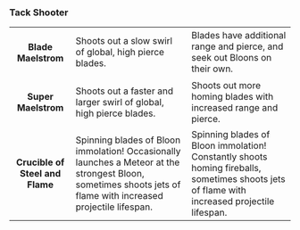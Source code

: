 ### Tack Shooter


<table>
   <tr>
    <td align='center'>
       <h4>Blade Maelstrom</h4>
    </td>
    <td>
       Shoots out a slow swirl of global, high pierce blades.
    </td>
    <td>
       Blades have additional range and pierce, and seek out Bloons on their own.
    </td>
</tr><tr>
    <td align='center'>
       <h4>Super Maelstrom</h4>
    </td>
    <td>
       Shoots out a faster and larger swirl of global, high pierce blades.
    </td>
    <td>
       Shoots out more homing blades with increased range and pierce.
    </td>
</tr><tr>
    <td align='center'>
       <h4>Crucible of Steel and Flame</h4>
    </td>
    <td>
       Spinning blades of Bloon immolation! Occasionally launches a Meteor at the strongest Bloon, sometimes shoots jets of flame with increased projectile lifespan.
    </td>
    <td>
       Spinning blades of Bloon immolation! Constantly shoots homing fireballs, sometimes shoots jets of flame with increased projectile lifespan.
    </td>
</tr>
</table>
